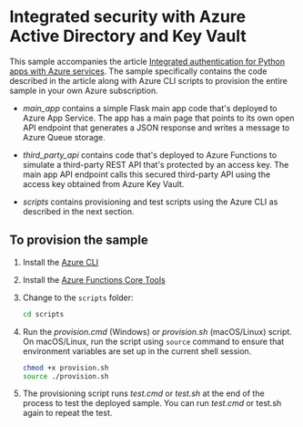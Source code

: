 # Integrated security with Azure Active Directory and Key Vault

This sample accompanies the article [Integrated authentication for Python apps with Azure services](https://docs.microsoft.com/azure/developer/python/walkthrough-tutorial-authentication-01). The sample specifically contains the code described in the article along with Azure CLI scripts to provision the entire sample in your own Azure subscription.

- *main_app* contains a simple Flask main app code that's deployed to Azure App Service. The app has a main page that points to its own open API endpoint that generates a JSON response and writes a message to Azure Queue storage.

- *third_party_api* contains code that's deployed to Azure Functions to simulate a third-party REST API that's protected by an access key. The main app API endpoint calls this secured third-party API using the access key obtained from Azure Key Vault.

- *scripts* contains provisioning and test scripts using the Azure CLI as described in the next section.

## To provision the sample

1. Install the [Azure CLI](https://docs.microsoft.com/cli/azure/install-azure-cli?view=azure-cli-latest)
1. Install the [Azure Functions Core Tools](https://docs.microsoft.com/azure/azure-functions/functions-run-local?tabs=windows%2Ccsharp%2Cbash#v2)
1. Change to the `scripts` folder:

    ```bash
    cd scripts
    ```

1. Run the *provision.cmd* (Windows) or *provision.sh* (macOS/Linux) script. On macOS/Linux, run the script using `source` command to ensure that environment variables are set up in the current shell session.

    ```bash
    chmod +x provision.sh
    source ./provision.sh
    ```

1. The provisioning script runs *test.cmd* or *test.sh* at the end of the process to test the deployed sample. You can run *test.cmd* or test.sh again to repeat the test.
